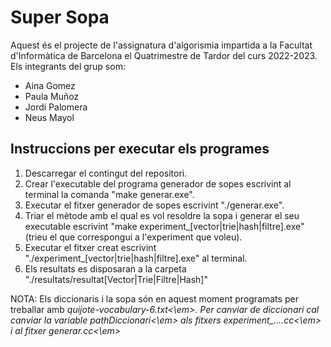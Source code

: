 # Super Sopa #
Aquest és el projecte de l'assignatura d'algorismia impartida a la Facultat d'Informàtica de Barcelona el Quatrimestre de Tardor del curs 2022-2023. Els integrants del grup som:
* Aina Gomez
* Paula Muñoz
* Jordi Palomera
* Neus Mayol

## Instruccions per executar els programes ##
1. Descarregar el contingut del repositori.
2. Crear l'executable del programa generador de sopes escrivint al terminal la comanda "make generar.exe".
3. Executar el fitxer generador de sopes escrivint "./generar.exe".
4. Triar el mètode amb el qual es vol resoldre la sopa i generar el seu executable escrivint "make experiment_[vector|trie|hash|filtre].exe" (trieu el que correspongui a l'experiment que voleu).
5. Executar el fitxer creat escrivint "./experiment_[vector|trie|hash|filtre].exe" al terminal.
6. Els resultats es disposaran a la carpeta "./resultats/resultat[Vector|Trie|Filtre|Hash]"

NOTA: Els diccionaris i la sopa són en aquest moment programats per treballar amb <em>quijote-vocabulary-6.txt<\em>. Per canviar de diccionari cal canviar la variable <em>pathDiccionari<\em> als fitxers <em>experiment_....cc<\em> i al fitxer <em>generar.cc<\em>
